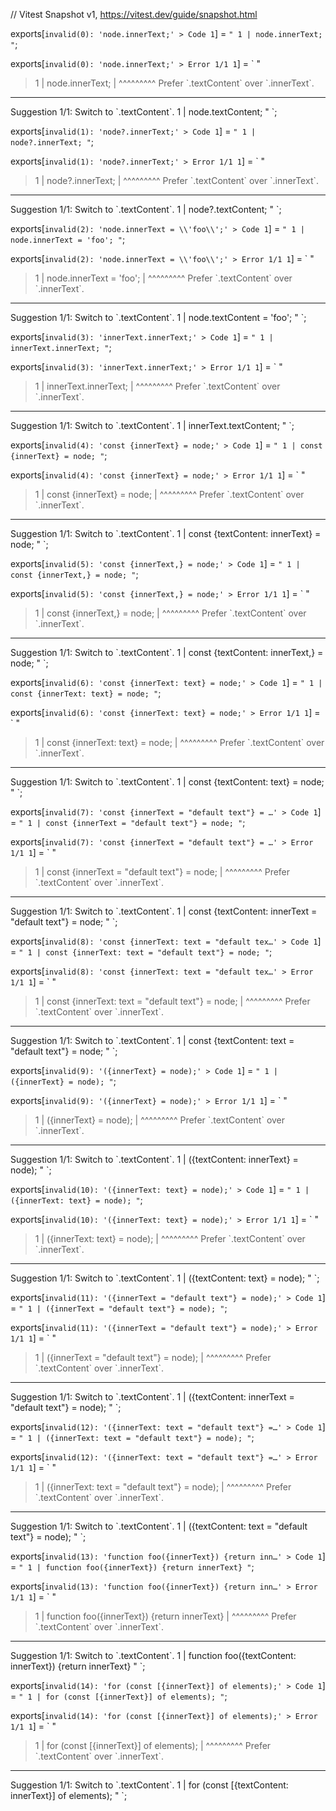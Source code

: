 // Vitest Snapshot v1, https://vitest.dev/guide/snapshot.html

exports[`invalid(0): 'node.innerText;' > Code 1`] = `
"
  1 | node.innerText;
"
`;

exports[`invalid(0): 'node.innerText;' > Error 1/1 1`] = `
"
> 1 | node.innerText;
    |      ^^^^^^^^^ Prefer \`.textContent\` over \`.innerText\`.

--------------------------------------------------------------------------------
Suggestion 1/1: Switch to \`.textContent\`.
  1 | node.textContent;
"
`;

exports[`invalid(1): 'node?.innerText;' > Code 1`] = `
"
  1 | node?.innerText;
"
`;

exports[`invalid(1): 'node?.innerText;' > Error 1/1 1`] = `
"
> 1 | node?.innerText;
    |       ^^^^^^^^^ Prefer \`.textContent\` over \`.innerText\`.

--------------------------------------------------------------------------------
Suggestion 1/1: Switch to \`.textContent\`.
  1 | node?.textContent;
"
`;

exports[`invalid(2): 'node.innerText = \\'foo\\';' > Code 1`] = `
"
  1 | node.innerText = 'foo';
"
`;

exports[`invalid(2): 'node.innerText = \\'foo\\';' > Error 1/1 1`] = `
"
> 1 | node.innerText = 'foo';
    |      ^^^^^^^^^ Prefer \`.textContent\` over \`.innerText\`.

--------------------------------------------------------------------------------
Suggestion 1/1: Switch to \`.textContent\`.
  1 | node.textContent = 'foo';
"
`;

exports[`invalid(3): 'innerText.innerText;' > Code 1`] = `
"
  1 | innerText.innerText;
"
`;

exports[`invalid(3): 'innerText.innerText;' > Error 1/1 1`] = `
"
> 1 | innerText.innerText;
    |           ^^^^^^^^^ Prefer \`.textContent\` over \`.innerText\`.

--------------------------------------------------------------------------------
Suggestion 1/1: Switch to \`.textContent\`.
  1 | innerText.textContent;
"
`;

exports[`invalid(4): 'const {innerText} = node;' > Code 1`] = `
"
  1 | const {innerText} = node;
"
`;

exports[`invalid(4): 'const {innerText} = node;' > Error 1/1 1`] = `
"
> 1 | const {innerText} = node;
    |        ^^^^^^^^^ Prefer \`.textContent\` over \`.innerText\`.

--------------------------------------------------------------------------------
Suggestion 1/1: Switch to \`.textContent\`.
  1 | const {textContent: innerText} = node;
"
`;

exports[`invalid(5): 'const {innerText,} = node;' > Code 1`] = `
"
  1 | const {innerText,} = node;
"
`;

exports[`invalid(5): 'const {innerText,} = node;' > Error 1/1 1`] = `
"
> 1 | const {innerText,} = node;
    |        ^^^^^^^^^ Prefer \`.textContent\` over \`.innerText\`.

--------------------------------------------------------------------------------
Suggestion 1/1: Switch to \`.textContent\`.
  1 | const {textContent: innerText,} = node;
"
`;

exports[`invalid(6): 'const {innerText: text} = node;' > Code 1`] = `
"
  1 | const {innerText: text} = node;
"
`;

exports[`invalid(6): 'const {innerText: text} = node;' > Error 1/1 1`] = `
"
> 1 | const {innerText: text} = node;
    |        ^^^^^^^^^ Prefer \`.textContent\` over \`.innerText\`.

--------------------------------------------------------------------------------
Suggestion 1/1: Switch to \`.textContent\`.
  1 | const {textContent: text} = node;
"
`;

exports[`invalid(7): 'const {innerText = "default text"} = …' > Code 1`] = `
"
  1 | const {innerText = "default text"} = node;
"
`;

exports[`invalid(7): 'const {innerText = "default text"} = …' > Error 1/1 1`] = `
"
> 1 | const {innerText = "default text"} = node;
    |        ^^^^^^^^^ Prefer \`.textContent\` over \`.innerText\`.

--------------------------------------------------------------------------------
Suggestion 1/1: Switch to \`.textContent\`.
  1 | const {textContent: innerText = "default text"} = node;
"
`;

exports[`invalid(8): 'const {innerText: text = "default tex…' > Code 1`] = `
"
  1 | const {innerText: text = "default text"} = node;
"
`;

exports[`invalid(8): 'const {innerText: text = "default tex…' > Error 1/1 1`] = `
"
> 1 | const {innerText: text = "default text"} = node;
    |        ^^^^^^^^^ Prefer \`.textContent\` over \`.innerText\`.

--------------------------------------------------------------------------------
Suggestion 1/1: Switch to \`.textContent\`.
  1 | const {textContent: text = "default text"} = node;
"
`;

exports[`invalid(9): '({innerText} = node);' > Code 1`] = `
"
  1 | ({innerText} = node);
"
`;

exports[`invalid(9): '({innerText} = node);' > Error 1/1 1`] = `
"
> 1 | ({innerText} = node);
    |   ^^^^^^^^^ Prefer \`.textContent\` over \`.innerText\`.

--------------------------------------------------------------------------------
Suggestion 1/1: Switch to \`.textContent\`.
  1 | ({textContent: innerText} = node);
"
`;

exports[`invalid(10): '({innerText: text} = node);' > Code 1`] = `
"
  1 | ({innerText: text} = node);
"
`;

exports[`invalid(10): '({innerText: text} = node);' > Error 1/1 1`] = `
"
> 1 | ({innerText: text} = node);
    |   ^^^^^^^^^ Prefer \`.textContent\` over \`.innerText\`.

--------------------------------------------------------------------------------
Suggestion 1/1: Switch to \`.textContent\`.
  1 | ({textContent: text} = node);
"
`;

exports[`invalid(11): '({innerText = "default text"} = node);' > Code 1`] = `
"
  1 | ({innerText = "default text"} = node);
"
`;

exports[`invalid(11): '({innerText = "default text"} = node);' > Error 1/1 1`] = `
"
> 1 | ({innerText = "default text"} = node);
    |   ^^^^^^^^^ Prefer \`.textContent\` over \`.innerText\`.

--------------------------------------------------------------------------------
Suggestion 1/1: Switch to \`.textContent\`.
  1 | ({textContent: innerText = "default text"} = node);
"
`;

exports[`invalid(12): '({innerText: text = "default text"} =…' > Code 1`] = `
"
  1 | ({innerText: text = "default text"} = node);
"
`;

exports[`invalid(12): '({innerText: text = "default text"} =…' > Error 1/1 1`] = `
"
> 1 | ({innerText: text = "default text"} = node);
    |   ^^^^^^^^^ Prefer \`.textContent\` over \`.innerText\`.

--------------------------------------------------------------------------------
Suggestion 1/1: Switch to \`.textContent\`.
  1 | ({textContent: text = "default text"} = node);
"
`;

exports[`invalid(13): 'function foo({innerText}) {return inn…' > Code 1`] = `
"
  1 | function foo({innerText}) {return innerText}
"
`;

exports[`invalid(13): 'function foo({innerText}) {return inn…' > Error 1/1 1`] = `
"
> 1 | function foo({innerText}) {return innerText}
    |               ^^^^^^^^^ Prefer \`.textContent\` over \`.innerText\`.

--------------------------------------------------------------------------------
Suggestion 1/1: Switch to \`.textContent\`.
  1 | function foo({textContent: innerText}) {return innerText}
"
`;

exports[`invalid(14): 'for (const [{innerText}] of elements);' > Code 1`] = `
"
  1 | for (const [{innerText}] of elements);
"
`;

exports[`invalid(14): 'for (const [{innerText}] of elements);' > Error 1/1 1`] = `
"
> 1 | for (const [{innerText}] of elements);
    |              ^^^^^^^^^ Prefer \`.textContent\` over \`.innerText\`.

--------------------------------------------------------------------------------
Suggestion 1/1: Switch to \`.textContent\`.
  1 | for (const [{textContent: innerText}] of elements);
"
`;
